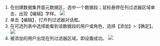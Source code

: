 1. 在创建数据集界面元数据区，选中一个数据段；鼠标悬停在列过滤器区域单击，出现【编辑】字样。
 ![](https://main.qcloudimg.com/raw/2f4d4f2462fd5877fd318703cb7c5032.png)
2. 单击【编辑】，打开列过滤器对话框。
3. 在可选列表中选择能看到该数据段的用户或角色，选择【添加】>【确定】。
 ![](https://main.qcloudimg.com/raw/1be997016c8acdec9e11f706a18c3f94.png)
4. 被添加的用户出现在列过滤器区域，即设置成功。
 ![](https://main.qcloudimg.com/raw/ca4a288c568f089201a6cbd90192114f.png)
